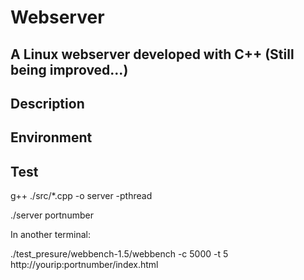 # **Webserver**
## A Linux webserver developed with C++ (Still being improved...)


## Description


## Environment


## Test

g++ ./src/*.cpp -o server -pthread

./server portnumber


In another terminal:

./test_presure/webbench-1.5/webbench -c 5000 -t 5 http://yourip:portnumber/index.html
